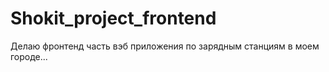 # Shokit_project_frontend
Делаю фронтенд часть вэб приложения по зарядным станциям в моем городе... 
